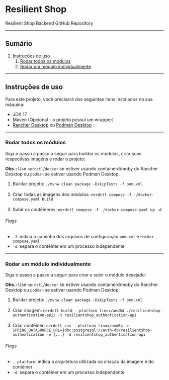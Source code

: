 # Resilient Shop

Resilient Shop Backend GitHub Repository

---

## Sumário

1. [Instruções de uso](#instruções-de-uso)
    1. [Rodar todos os módulos](#rodar-todos-os-módulos)
    2. [Rodar um módulo individualmente](#rodar-um-módulo-individualmente)

---

## Instruções de uso

Para este projeto, você precisará dos seguintes itens instalados na sua máquina:

- JDK 17
- Maven (Opcional - o projeto possui um wrapper)
- [Rancher Desktop](https://rancherdesktop.io/) ou [Podman Desktop](https://podman-desktop.io/)

---

### Rodar todos os módulos

Siga o passo a passo a seguir para buildar os módulos, criar suas respectivas imagens e rodar o projeto:

**Obs.:** Use `nerdctl`/`docker` se estiver usando containerd/moby do Rancher Desktop ou `podman` se estiver usando
Podman Desktop.

1. Buildar projeto: `./mvnw clean package -DskipTests -f pom.xml`  
   <br>
2. Criar todas as imagens dos módulos: `nerdctl compose -f ./docker-compose.yaml build`  
   <br>
3. Subir os contêineres: `nerdctl compose -f ./docker-compose.yaml up -d`

###### Flags

- `-f`: indica o caminho dos arquivos de configuração `pom.xml` e `docker-compose.yaml`
- `-d`: separa o contêiner em um processo independente

---

### Rodar um módulo individualmente

Siga o passo a passo a seguir para criar e subir o módulo desejado:

**Obs.:** Use `nerdctl`/`docker` se estiver usando containerd/moby do Rancher Desktop ou `podman` se estiver usando
Podman Desktop.

1. Buildar projeto: `./mvnw clean package -DskipTests -f pom.xml`  
   <br>
2. Criar imagem: `nerdctl build --platform linux/amd64 ./resilientshop-authentication-api/ -t resilientshop_authentication-api`  
   <br>
3. Criar contêiner:
   `nerdctl run --platform linux/amd64 -e SPRING_DATASOURCE_URL=jdbc:postgresql://auth-db/resilientshop-authentication -e {...} -d resilientshop_authentication-api`

###### Flags

- `--platform`: indica a arquitetura utilizada na criação da imagem e do contêiner
- `-d`: separa o contêiner em um processo independente
